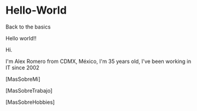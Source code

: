 # Hello-World

Back to the basics 

Hello world!!

Hi.

I'm Alex Romero from CDMX, México, I'm 35 years old, I've been working in IT since 2002

[MasSobreMi]

[MasSobreTrabajo]
  
[MasSobreHobbies]
